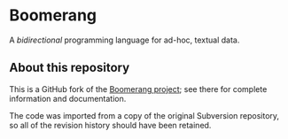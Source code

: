Boomerang
=========

A *bidirectional* programming language for ad-hoc, textual data.


About this repository
---------------------

This is a GitHub fork of the [Boomerang project](https://alliance.seas.upenn.edu/~harmony/); see there for
complete information and documentation.

The code was imported from a copy of the original Subversion repository, so all of the revision history
should have been retained.
